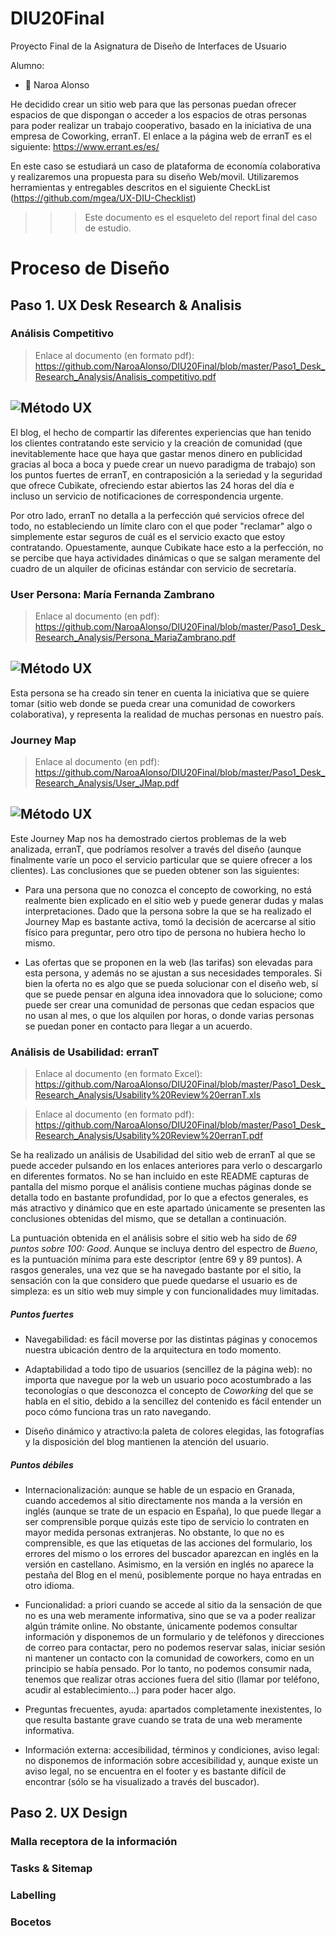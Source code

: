 # DIU20Final
Proyecto Final de la Asignatura de Diseño de Interfaces de Usuario

Alumno:
 * :bust_in_silhouette:   Naroa Alonso

He decidido crear un sitio web para que las personas puedan ofrecer espacios de que dispongan o acceder a los espacios de otras personas para poder realizar un trabajo cooperativo, basado en la iniciativa de una empresa de Coworking, erranT. El enlace a la página web de erranT es el siguiente: https://www.errant.es/es/

En este caso se estudiará un caso de plataforma de economía colaborativa y realizaremos una propuesta para su diseño Web/movil. Utilizaremos herramientas y entregables descritos en el siguiente CheckList (https://github.com/mgea/UX-DIU-Checklist) 

>>> Este documento es el esqueleto del report final del caso de estudio.


# Proceso de Diseño 

## Paso 1. UX Desk Research & Analisis 

### Análisis Competitivo

> Enlace al documento (en formato pdf): https://github.com/NaroaAlonso/DIU20Final/blob/master/Paso1_Desk_Research_Analysis/Analisis_competitivo.pdf

![Método UX](Paso1_Desk_Research_Analysis/Analisis_competitivo.png)
-----

El blog, el hecho de compartir las diferentes experiencias que han tenido los clientes contratando este servicio y la creación de comunidad (que inevitablemente hace que haya que gastar menos dinero en publicidad gracias al boca a boca y puede crear un nuevo paradigma de trabajo) son los puntos fuertes de erranT, en contraposición a la seriedad y la seguridad que ofrece Cubikate, ofreciendo estar abiertos las 24 horas del día e incluso un servicio de notificaciones de correspondencia urgente. 

Por otro lado, erranT no detalla a la perfección qué servicios ofrece del todo, no estableciendo un límite claro con el que poder "reclamar" algo o simplemente estar seguros de cuál es el servicio exacto que estoy contratando. Opuestamente, aunque Cubikate hace esto a la perfección, no se percibe que haya actividades dinámicas o que se salgan meramente del cuadro de un alquiler de oficinas estándar con servicio de secretaría.


### User Persona: María Fernanda Zambrano

> Enlace al documento (en pdf): https://github.com/NaroaAlonso/DIU20Final/blob/master/Paso1_Desk_Research_Analysis/Persona_MariaZambrano.pdf

![Método UX](Paso1_Desk_Research_Analysis/Persona_MariaZambrano.png)
-----

Esta persona se ha creado sin tener en cuenta la iniciativa que se quiere tomar (sitio web donde se pueda crear una comunidad de coworkers colaborativa), y representa la realidad de muchas personas en nuestro país.

### Journey Map

> Enlace al documento (en pdf): https://github.com/NaroaAlonso/DIU20Final/blob/master/Paso1_Desk_Research_Analysis/User_JMap.pdf

![Método UX](Paso1_Desk_Research_Analysis/User_JMap.png)
-----

Este Journey Map nos ha demostrado ciertos problemas de la web analizada, erranT, que podríamos resolver a través del diseño (aunque finalmente varíe un poco el servicio particular que se quiere ofrecer a los clientes). Las conclusiones que se pueden obtener son las siguientes:

- Para una persona que no conozca el concepto de coworking, no está realmente bien explicado en el sitio web y puede generar dudas y malas interpretaciones. Dado que la persona sobre la que se ha realizado el Journey Map es bastante activa, tomó la decisión de acercarse al sitio físico para preguntar, pero otro tipo de persona no hubiera hecho lo mismo.

- Las ofertas que se proponen en la web (las tarifas) son elevadas para esta persona, y además no se ajustan a sus necesidades temporales. Si bien la oferta no es algo que se pueda solucionar con el diseño web, sí que se puede pensar en alguna idea innovadora que lo solucione; como puede ser crear una comunidad de personas que cedan espacios que no usan al mes, o que los alquilen por horas, o donde varias personas se puedan poner en contacto para llegar a un acuerdo.


### Análisis de Usabilidad: erranT

> Enlace al documento (en formato Excel): https://github.com/NaroaAlonso/DIU20Final/blob/master/Paso1_Desk_Research_Analysis/Usability%20Review%20erranT.xls

> Enlace al documento (en formato pdf): https://github.com/NaroaAlonso/DIU20Final/blob/master/Paso1_Desk_Research_Analysis/Usability%20Review%20erranT.pdf

Se ha realizado un análisis de Usabilidad del sitio web de erranT al que se puede acceder pulsando en los enlaces anteriores para verlo o descargarlo en diferentes formatos. No se han incluido en este README capturas de pantalla del mismo porque el análisis contiene muchas páginas donde se detalla todo en bastante profundidad, por lo que a efectos generales, es más atractivo y dinámico que en este apartado únicamente se presenten las conclusiones obtenidas del mismo, que se detallan a continuación.

La puntuación obtenida en el análisis sobre el sitio web ha sido de *69 puntos sobre 100: Good*. Aunque se incluya dentro del espectro de _Bueno_, es la puntuación mínima para este descriptor (entre 69 y 89 puntos). A rasgos generales, una vez que se ha navegado bastante por el sitio, la sensación con la que considero que puede quedarse el usuario es de simpleza: es un sitio web muy simple y con funcionalidades muy limitadas.

##### Puntos fuertes

- Navegabilidad: es fácil moverse por las distintas páginas y conocemos nuestra ubicación dentro de la arquitectura en todo momento.

- Adaptabilidad a todo tipo de usuarios (sencillez de la página web): no importa que navegue por la web un usuario poco acostumbrado a las teconologías o que desconozca el concepto de _Coworking_ del que se habla en el sitio, debido a la sencillez del contenido es fácil entender un poco cómo funciona tras un rato navegando.

- Diseño dinámico y atractivo:la paleta de colores elegidas, las fotografías y la disposición del blog mantienen la atención del usuario.

##### Puntos débiles

- Internacionalización: aunque se hable de un espacio en Granada, cuando accedemos al sitio directamente nos manda a la versión en inglés (aunque se trate de un espacio en España), lo que puede llegar a ser comprensible porque quizás este tipo de servicio lo contraten en mayor medida personas extranjeras. No obstante, lo que no es comprensible, es que las etiquetas de las acciones del formulario, los errores del mismo o los errores del buscador aparezcan en inglés en la versión en castellano. Asimismo, en la versión en inglés no aparece la pestaña del Blog en el menú, posiblemente porque no haya entradas en otro idioma.

- Funcionalidad: a priori cuando se accede al sitio da la sensación de que no es una web meramente informativa, sino que se va a poder realizar algún trámite online. No obstante, únicamente podemos consultar información y disponemos de un formulario y de teléfonos y direcciones de correo para contactar, pero no podemos reservar salas, iniciar sesión ni mantener un contacto con la comunidad de coworkers, como en un principio se había pensado. Por lo tanto, no podemos consumir nada, tenemos que realizar otras acciones fuera del sitio (llamar por teléfono, acudir al establecimiento...) para poder hacer algo.

- Preguntas frecuentes, ayuda: apartados completamente inexistentes, lo que resulta bastante grave cuando se trata de una web meramente informativa.

- Información externa: accesibilidad, términos y condiciones, aviso legal: no disponemos de información sobre accesibilidad y, aunque existe un aviso legal, no se encuentra en el footer y es bastante difícil de encontrar (sólo se ha visualizado a través del buscador).



## Paso 2. UX Design  

### Malla receptora de la información

### Tasks & Sitemap

### Labelling

### Bocetos
